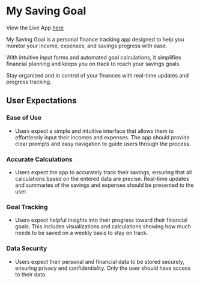 # My Saving Goal

View the Live App [here](https://my-saving-goal-67787e47a60d.herokuapp.com/)

My Saving Goal is a personal finance tracking app designed to help you monitor your income, expenses, and savings progress with ease.

With intuitive input forms and automated goal calculations, it simplifies financial planning and keeps you on track to reach your savings goals.

Stay organized and in control of your finances with real-time updates and progress tracking.

## User Expectations
### Ease of Use
- Users expect a simple and intuitive interface that allows them to effortlessly input their incomes and expenses. The app should provide clear prompts and easy navigation to guide users through the process.

### Accurate Calculations
- Users expect the app to accurately track their savings, ensuring that all calculations based on the entered data are precise. Real-time updates and summaries of the savings and expenses should be presented to the user.

### Goal Tracking
- Users expect helpful insights into their progress toward their financial goals. This includes visualizations and calculations showing how much needs to be saved on a weekly basis to stay on track.

### Data Security
- Users expect their personal and financial data to be stored securely, ensuring privacy and confidentiality. Only the user should have access to their data.
